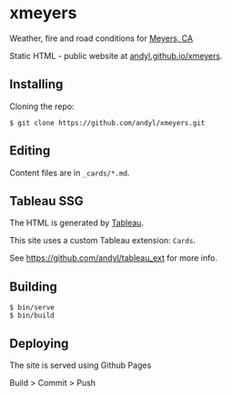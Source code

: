 # xmeyers

Weather, fire and road conditions for [Meyers, CA](https://en.wikipedia.org/wiki/Meyers,_California) 

Static HTML - public website at [andyl.github.io/xmeyers](https://andyl.github.io/xmeyers).

## Installing

Cloning the repo:

```
$ git clone https://github.com/andyl/xmeyers.git 
```

## Editing

Content files are in `_cards/*.md`.

## Tableau SSG

The HTML is generated by [Tableau](https://github.com/elixir-tools/tableau).

This site uses a custom Tableau extension: `Cards`.  

See https://github.com/andyl/tableau_ext for more info.

## Building

```
$ bin/serve
$ bin/build
```

## Deploying

The site is served using Github Pages

Build > Commit > Push


